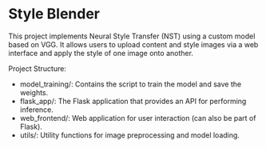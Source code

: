 # Style Blender

This project implements Neural Style Transfer (NST) using a custom model based on VGG. It allows users to upload content and style images via a web interface and apply the style of one image onto another.

Project Structure:
- model_training/: Contains the script to train the model and save the weights.
- flask_app/: The Flask application that provides an API for performing inference.
- web_frontend/: Web application for user interaction (can also be part of Flask).
- utils/: Utility functions for image preprocessing and model loading.
